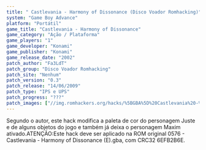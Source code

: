 ```yaml
---
title: " Castlevania - Harmony of Dissonance (Disco Voador Romhacking)"
system: "Game Boy Advance"
platform: "Portátil"
game_title: "Castlevania - Harmony of Dissonance"
game_category: "Ação / Plataforma"
game_players: "1"
game_developer: "Konami"
game_publisher: "Konami"
game_release_date: "2002"
patch_author: "Fa3LdT"
patch_group: "Disco Voador Romhacking"
patch_site: "Nenhum"
patch_version: "0.3"
patch_release: "14/06/2009"
patch_type: "IPS e UPS"
patch_progress: "???"
patch_images: ["//img.romhackers.org/hacks/%5BGBA%5D%20Castlevania%20-%20Harmony%20of%20Dissonance%20-%20Disco%20Voador%20Romhacking%20-%201.png"]
---
```

Segundo o autor, este hack modifica a paleta de cor do personagem Juste e de alguns objetos do jogo e também já deixa o personagem Maxim ativado.ATENÇÃO:Este hack deve ser aplicado na ROM original 0576 - Castlevania - Harmony of Dissonance (E).gba, com CRC32 6EFB2B6E.